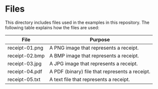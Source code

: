 # Files
This directory includes files used in the examples in this repository.
The following table explains how the files are used:

| File           | Purpose                                                                                |
|----------------|----------------------------------------------------------------------------------------|
| receipt-01.png | A PNG image that represents a receipt. |
| receipt-02.bmp | A BMP image that represents a receipt. |
| receipt-03.jpg | A JPG image that represents a receipt. |
| receipt-04.pdf | A PDF (binary) file that represents a receipt. |
| receipt-05.txt | A text file that represents a receipt. |